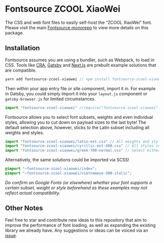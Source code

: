 # Fontsource ZCOOL XiaoWei

The CSS and web font files to easily self-host the “ZCOOL XiaoWei” font. Please visit the main [Fontsource monorepo](https://github.com/DecliningLotus/fontsource) to view more details on this package.

## Installation

Fontsource assumes you are using a bundler, such as Webpack, to load in CSS. Tools like [CRA](https://create-react-app.dev/), [Gatsby](https://www.gatsbyjs.org/) and [Next.js](https://nextjs.org/) are prebuilt example solutions that are compatible.

```javascript
yarn add fontsource-zcool-xiaowei // npm install fontsource-zcool-xiaowei
```

Then within your app entry file or site component, import it in. For example in Gatsby, you could simply import it into your `layout.js` component or `gatsby-browser.js` for limited circumstances.

```javascript
import "fontsource-zcool-xiaowei" //require("fontsource-zcool-xiaowei")
```

Fontsource allows you to select font subsets, weights and even individual styles, allowing you to cut down on payload sizes to the last byte! The default selection above, however, sticks to the Latin subset including all weights and styles.

```javascript
import "fontsource-zcool-xiaowei/latin-ext.css" // All weights and styles included.
import "fontsource-zcool-xiaowei/cyrillic-ext-400.css" // All styles included.
import "fontsource-zcool-xiaowei/greek-700-normal.css" // Select either normal or italic.
```

Alternatively, the same solutions could be imported via SCSS!

```scss
@import "~fontsource-zcool-xiaowei/index";
@import "~fontsource-zcool-xiaowei/vietnamese-300-italic";
```

_Do confirm on Google Fonts (or elsewhere) whether your font supports a certain subset, weight or style beforehand as these examples may not reflect actual compatibility._

## Other Notes

Feel free to star and contribute new ideas to this repository that aim to improve the performance of font loading, as well as expanding the existing library we already have. Any suggestions or ideas can be voiced via an [issue](https://github.com/DecliningLotus/fontsource/issues).
